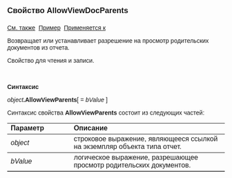 <html>
<head>
<title>Отчет\AllowViewDocParents</title>
</head>

<body>

<p><font size="4" face="Arial"><strong>Свойство AllowViewDocParents<br>
<br>
</strong></font><font face="Arial"><a href="AllowViewDocChildren.html">
См. также</a>&nbsp; <u>Пример</u>&nbsp; <a href="../AsRepViewer.html">Применяется 
к</a></font></p>

<p><font face="Arial">Возвращает или устанавливает разрешение на 
просмотр родительских документов из отчета.</font></p>

<p><font face="Arial">Свойство для чтения и записи.</font></p>

<p>&nbsp;</p>

<p class="label"><font face="Arial"><b>Синтаксис</b></font></p>

<p><font face="Arial"><em>object</em><strong>.AllowViewParents</strong>[<em> 
= bValue</em>
]</font></p>

<p><font face="Arial">Синтаксис свойства <strong>AllowViewParents </strong>
состоит из следующих частей:</font></p>

<table border="1" cellPadding="5" cols="2" frame="below" rules="rows">
<TBODY>
  <tr vAlign="top">
    <td class="label" width="29%"><font face="Arial"><b>Параметр</b></font></td>
    <td class="label" width="71%"><font face="Arial"><strong>Описание</strong></font></td>
  </tr>
  <tr>
    <td width="29%"><font face="Arial"><em>object</em></font></td>
    <td width="71%"><font face="Arial">строковое выражение, являющееся 
	ссылкой на экземпляр объекта типа отчет.</font></td>
  </tr>
  <tr>
    <td width="29%"><font face="Arial"><em>bValue</em></font></td>
    <td width="71%"><font face="Arial">логическое выражение, 
	разрешающее просмотр родительских документов.</font></td>
  </tr>
</TBODY>
</table>
</body>
</html>
